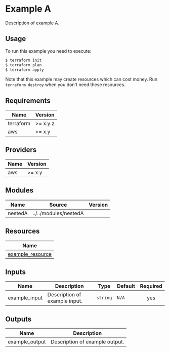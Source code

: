 # Example A

Description of example A.

## Usage

To run this example you need to execute:

```bash
$ terraform init
$ terraform plan
$ terraform apply
```

Note that this example may create resources which can cost money. Run `terraform destroy` when you don't need these resources.

## Requirements

| Name | Version |
|------|---------|
| terraform | >= x.y.z |
| aws | >= x.y |

## Providers

| Name | Version |
|------|---------|
| aws | >= x.y |

## Modules

| Name | Source | Version |
|------|--------|---------|
| nestedA | ../../modules/nestedA |  |

## Resources

| Name |
|------|
| [example_resource](https://registry.terraform.io/providers/hashicorp/aws/latest/docs/resources/) |

## Inputs

| Name | Description | Type | Default | Required |
|------|-------------|------|---------|:--------:|
| example\_input | Description of example input. | `string` | `N/A` | yes |

## Outputs

| Name | Description |
|------|-------------|
| example\_output |  Description of example output. |
